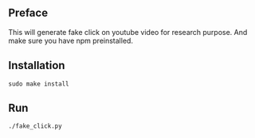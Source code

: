 ## Preface
This will generate fake click on youtube video for research purpose. And make sure you have npm preinstalled.

## Installation

```
sudo make install
```

## Run

```
./fake_click.py
```
